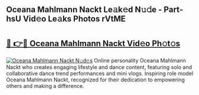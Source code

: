 ## Oceana Mahlmann Nackt Le𝚊k𝚎d N𝚞𝚍e - Part-hsU Vid𝚎o Le𝚊ks Photos rVtME

# <h2><a href="http://fb4irp9.evod.top/?m=Oceana+Mahlmann+Nackt">🔗 👉🔴 Oceana Mahlmann Nackt Vid𝚎o Ph𝚘t𝚘s</a></h2>

[![Oceana Mahlmann Nackt N𝚞d𝚎s](https://i.imgur.com/8V9OHl7.gif)](http://fb4irp9.evod.top/?m=Oceana+Mahlmann+Nackt)
Online personality Oceana Mahlmann Nackt who creates engaging lifestyle and dance content, featuring solo and collaborative dance trend performances and mini vlogs. Inspiring role model Oceana Mahlmann Nackt, recognized for their dedication to empowering others and making a difference. 
